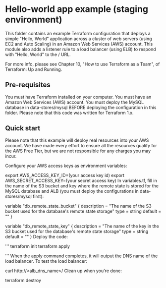 # Hello-world app example (staging environment)
This folder contains an example Terraform configuration that deploys a simple "Hello, World" application across a cluster of web servers (using EC2 and Auto Scaling) in an Amazon Web Services (AWS) account. This module also adds a listener rule to a load balancer (using ELB) to respond with "Hello, World" to the / URL.

For more info, please see Chapter 10, "How to use Terraform as a Team", of Terraform: Up and Running.

## Pre-requisites
You must have Terraform installed on your computer.
You must have an Amazon Web Services (AWS) account.
You must deploy the MySQL database in data-stores/mysql BEFORE deploying the configuration in this folder.
Please note that this code was written for Terraform 1.x.

## Quick start
Please note that this example will deploy real resources into your AWS account. We have made every effort to ensure all the resources qualify for the AWS Free Tier, but we are not responsible for any charges you may incur.

Configure your AWS access keys as environment variables:

export AWS_ACCESS_KEY_ID=(your access key id)
export AWS_SECRET_ACCESS_KEY=(your secret access key)
In variables.tf, fill in the name of the S3 bucket and key where the remote state is stored for the MySQL database and ALB (you must deploy the configurations in data-stores/mysql first):

variable "db_remote_state_bucket" {
  description = "The name of the S3 bucket used for the database's remote state storage"
  type        = string
  default     = "<YOUR BUCKET NAME>"
}

variable "db_remote_state_key" {
  description = "The name of the key in the S3 bucket used for the database's remote state storage"
  type        = string
  default     = "<YOUR STATE PATH>"
}
Deploy the code:

'''
terraform init
terraform apply

'''
When the apply command completes, it will output the DNS name of the load balancer. To test the load balancer:

curl http://<alb_dns_name>/
Clean up when you're done:

terraform destroy
